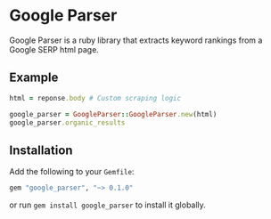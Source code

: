 Google Parser
=============
Google Parser is a ruby library that extracts keyword rankings from a Google SERP html page.

## Example
```ruby
html = reponse.body # Custom scraping logic

google_parser = GoogleParser::GoogleParser.new(html)
google_parser.organic_results
```

## Installation

Add the following to your `Gemfile`:

```ruby
gem "google_parser", "~> 0.1.0"
```

or run `gem install google_parser` to install it globally.
